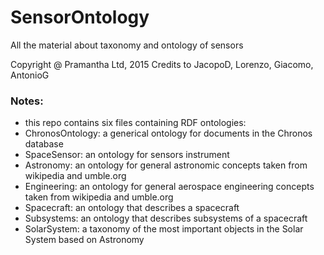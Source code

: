 # SensorOntology
All the material about taxonomy and ontology of sensors

Copyright @ Pramantha Ltd, 2015
Credits to JacopoD, Lorenzo, Giacomo, AntonioG

### Notes:

- this repo contains six files containing RDF ontologies:
- ChronosOntology: a generical ontology for documents in the Chronos database
- SpaceSensor: an ontology for sensors instrument
- Astronomy: an ontology for general astronomic concepts taken from wikipedia and umble.org
- Engineering: an ontology for general aerospace engineering concepts taken from wikipedia and umble.org
- Spacecraft: an ontology that describes a spacecraft
- Subsystems: an ontology that describes subsystems of a spacecraft
- SolarSystem: a taxonomy of the most important objects in the Solar System based on Astronomy

